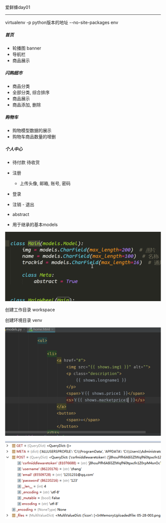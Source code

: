 爱鲜蜂day01

---



virtualenv -p python版本的地址 --no-site-packages env



##### 首页

-   轮播图  banner
-   导航栏
-   商品展示



##### 闪购超市

-   商品分类
-   全部分类, 综合排序
-   商品展示
-   商品添加, 删除



##### 购物车

-   购物模型数据的展示
-   购物车商品数量的增删



##### 个人中心

-   待付款   待收货


-   注册
    -   上传头像, 邮箱, 账号, 密码
-   登录
-   注销  -  退出



-   abstract
-   用于继承的基本models

![52807507788](assets/1528075077883.png)





创建工作目录 workspace

创建环境目录  venv







![52810171105](assets/1528101711051.png)





![52811108847](assets/1528111088472.png)









